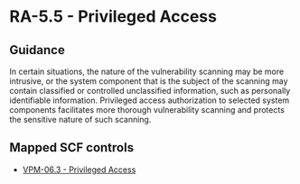 # RA-5.5 - Privileged Access
## Guidance
In certain situations, the nature of the vulnerability scanning may be more intrusive, or the system component that is the subject of the scanning may contain classified or controlled unclassified information, such as personally identifiable information. Privileged access authorization to selected system components facilitates more thorough vulnerability scanning and protects the sensitive nature of such scanning.
## Mapped SCF controls
- [VPM-06.3 - Privileged Access](../scf/vpm-063-privilegedaccess.md)